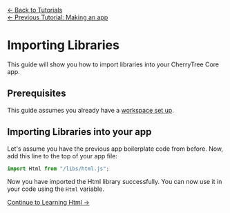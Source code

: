 [← Back to Tutorials](./README.md)  
[← Previous Tutorial: Making an app](./02-making-an-app.md)

# Importing Libraries

This guide will show you how to import libraries into your CherryTree Core app.

## Prerequisites

This guide assumes you already have a [workspace set up](01-setting-up-workspace.md).

## Importing Libraries into your app

Let's assume you have the previous app boilerplate code from before. Now, add this line to the top of your app file:

```js
import Html from "/libs/html.js";
```

Now you have imported the Html library successfully. You can now use it in your code using the `Html` variable.

[Continue to Learning Html →](./04-learning-html.md)
